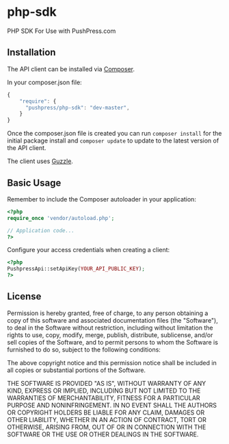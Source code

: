 php-sdk
=======

PHP SDK For Use with PushPress.com

## Installation

The API client can be installed via [Composer](https://github.com/composer/composer).

In your composer.json file:

```js
{
    "require": {
      "pushpress/php-sdk": "dev-master",
    }
}
```

Once the composer.json file is created you can run `composer install` for the initial package install and `composer update` to update to the latest version of the API client.

The client uses [Guzzle](http://guzzle3.readthedocs.org).


## Basic Usage

Remember to include the Composer autoloader in your application:

```php
<?php
require_once 'vendor/autoload.php';

// Application code...
?>
```

Configure your access credentials when creating a client:

```php
<?php
PushpressApi::setApiKey(YOUR_API_PUBLIC_KEY);        
?>
```

## License

Permission is hereby granted, free of charge, to any person obtaining a copy of this software and associated documentation files (the "Software"), to deal in the Software without restriction, including without limitation the rights to use, copy, modify, merge, publish, distribute, sublicense, and/or sell copies of the Software, and to permit persons to whom the Software is furnished to do so, subject to the following conditions:

The above copyright notice and this permission notice shall be included in all copies or substantial portions of the Software.

THE SOFTWARE IS PROVIDED "AS IS", WITHOUT WARRANTY OF ANY KIND, EXPRESS OR IMPLIED, INCLUDING BUT NOT LIMITED TO THE WARRANTIES OF MERCHANTABILITY, FITNESS FOR A PARTICULAR PURPOSE AND NONINFRINGEMENT. IN NO EVENT SHALL THE AUTHORS OR COPYRIGHT HOLDERS BE LIABLE FOR ANY CLAIM, DAMAGES OR OTHER LIABILITY, WHETHER IN AN ACTION OF CONTRACT, TORT OR OTHERWISE, ARISING FROM, OUT OF OR IN CONNECTION WITH THE SOFTWARE OR THE USE OR OTHER DEALINGS IN THE SOFTWARE.
